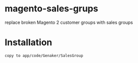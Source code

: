 # magento-sales-grups
replace broken Magento 2 customer groups with sales groups

# Installation

```
copy to app/code/Genaker/SalesGroup
```
